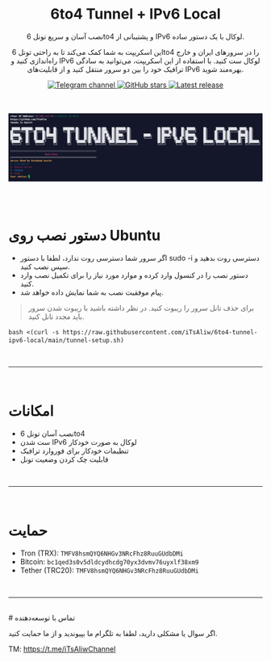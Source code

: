 

<h1 align="center">6to4 Tunnel + IPv6 Local</h1>

<p align="center">
نصب آسان و سریع تونل 6to4 و پشتیبانی از IPv6 لوکال با یک دستور ساده.
</p>

<p align="center">
این اسکریپت به شما کمک می‌کند تا به راحتی تونل 6to4 را در سرورهای ایران و خارج راه‌اندازی کنید و IPv6 لوکال ست کنید. با استفاده از این اسکریپت، می‌توانید به سادگی ترافیک خود را بین دو سرور منتقل کنید و از قابلیت‌های IPv6 بهره‌مند شوید.
</p>

<div align="center">
    <a href="https://t.me/iTsAliwChannel"> <img src="https://img.shields.io/badge/TelegramChannel-%230577B8?logo=telegram" alt="Telegram channel"/> </a>
    <a href="https://github.com/iTsAliw/6to4-Gre6-Tunnel"> <img src="https://img.shields.io/github/stars/iTsAliw/6to4-Gre6-Tunnel?style=flat" alt="GitHub stars"/> </a>
    <a href="https://github.com/iTsAliw/6to4-Gre6-Tunnel/releases/latest"> <img src="https://img.shields.io/github/release/iTsAliw/6to4-Gre6-Tunnel.svg" alt="Latest release"/> </a>
</div>


<br>
<br>

<p align="center"><a href="#"><img src="./p1.png" alt="Image"></a></p>

<br>
<br>

# دستور نصب روی Ubuntu

- اگر سرور شما دسترسی روت ندارد، لطفا با دستور sudo -i دسترسی روت بدهید و سپس نصب کنید.
- دستور نصب را در کنسول وارد کرده و موارد مورد نیاز را برای تکمیل نصب وارد کنید.
- پیام موفقیت نصب به شما نمایش داده خواهد شد.
> برای حذف تانل سرور را ریبوت کنید.
> در نظر داشته باشید با ریبوت شدن سرور باید مجدد تانل کنید.
```
bash <(curl -s https://raw.githubusercontent.com/iTsAliw/6to4-tunnel-ipv6-local/main/tunnel-setup.sh)
```

<br>
<hr>
<br>



# امکانات

- نصب آسان تونل 6to4
- ست شدن IPv6 لوکال به صورت خودکار
- تنظیمات خودکار برای فوروارد ترافیک
- قابلیت چک کردن وضعیت تونل

<br>
<hr>
<br>

# حمایت

- Tron (TRX): `TMFV8hsmQYQ6NHGv3NRcFhz8RuuGUdbDMi`
- Bitcoin: `bc1qed3s0v5dldcydhcdg70yx3dvmv76uyxlf38xm9`
- Tether (TRC20): `TMFV8hsmQYQ6NHGv3NRcFhz8RuuGUdbDMi`

<br>
<hr>
<br>
# تماس با توسعه‌دهنده

اگر سوال یا مشکلی دارید، لطفا به تلگرام ما بپیوندید و از ما حمایت کنید.

TM: https://t.me/iTsAliwChannel




